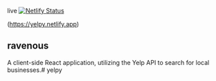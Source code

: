 live [![Netlify Status](https://api.netlify.com/api/v1/badges/21dd77b6-b411-48f5-8f80-0259b5a25d41/deploy-status)](https://app.netlify.com/sites/yelpy/deploys)

(https://yelpy.netlify.app)

## ravenous

A client-side React application, utilizing the Yelp API to search for local businesses.# yelpy
